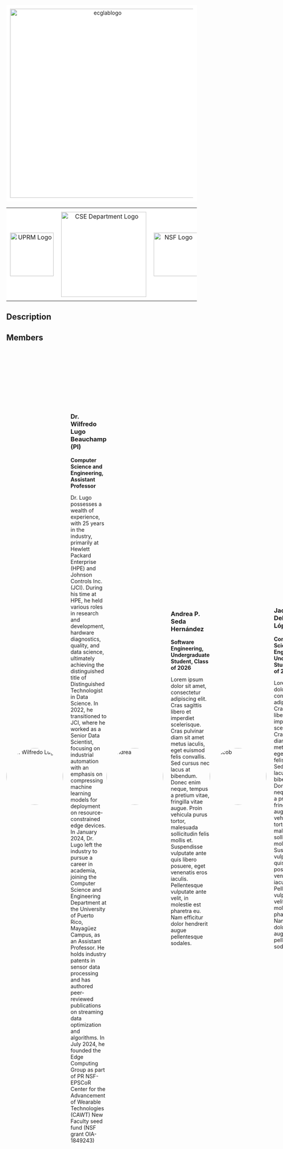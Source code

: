 
<div align="center" style="background-color: white; padding: 10px;">
  <img alt="ecglablogo" src="https://github.com/user-attachments/assets/46d9c47a-0398-42b5-9edc-ca94289ecc6e" width="500">
</div>

<table align="center" style="background-color: white; border-collapse: collapse;">
  <tr>
    <td align="center" style="padding: 10px; border: none;">
      <img src="https://www.uprm.edu/wdt/resources/seal-rum-uprm-1280x1280px.png" alt="UPRM Logo" width="115">
    </td>
    <td align="center" style="padding: 10px; border: none;">
      <img src="https://www.uprm.edu/cse/wp-content/uploads/sites/153/2023/06/logo-cse-150.png" alt="CSE Department Logo" width="225">
    </td>
    <td align="center" style="padding: 10px; border: none;">
      <img src="https://upload.wikimedia.org/wikipedia/commons/thumb/7/7e/NSF_logo.png/1019px-NSF_logo.png" alt="NSF Logo" width="115">
    </td>
    <td align="center" style="padding: 10px; border: none;">
      <img src="https://github.com/user-attachments/assets/278d7f70-5f98-45ce-a567-ac63844fe488" alt="EPSCoR Logo" width="225">
    </td>
    <td align="center" style="padding: 10px; border: none;">
      <img src="https://github.com/user-attachments/assets/d98412ac-d2d3-4bcd-96df-d73d4bfebbfb" alt="CAWT Logo" width="225">
    </td>
  </tr>
</table>

## Description
<!-- Give a short description on what your project accomplishes and what tools it uses. In addition, you can drop screenshots directly into your README file to add them to your README. Take these from your presentations. -->

## Members
<!-- Alternating layout with picture and information -->

<div style="display: flex; align-items: center; margin-bottom: 20px;">
  <img src="https://www.uprm.edu/cse/wp-content/uploads/sites/153/2024/06/Wilfredo-Lugo-Picture-scaled-e1718307936332.jpg" alt="Dr. Wilfredo Lugo" style="width: 150px; border-radius: 50%; margin-right: 20px;">
  <div>
    <h3>Dr. Wilfredo Lugo Beauchamp (PI)</h3>
    <p><strong>Computer Science and Engineering, Assistant Professor</strong></p>
    <p>Dr. Lugo possesses a wealth of experience, with 25 years in the industry, primarily at Hewlett Packard Enterprise (HPE) and Johnson Controls Inc. (JCI). During his time at HPE, he held various roles in research and development, hardware diagnostics, quality, and data science, ultimately achieving the distinguished title of Distinguished Technologist in Data Science. In 2022, he transitioned to JCI, where he worked as a Senior Data Scientist, focusing on industrial automation with an emphasis on compressing machine learning models for deployment on resource-constrained edge devices. In January 2024, Dr. Lugo left the industry to pursue a career in academia, joining the Computer Science and Engineering Department at the University of Puerto Rico, Mayagüez Campus, as an Assistant Professor. He holds industry patents in sensor data processing and has authored peer-reviewed publications on streaming data optimization and algorithms. In July 2024, he founded the Edge Computing Group as part of PR NSF-EPSCoR Center for the Advancement of Wearable Technologies (CAWT) New Faculty seed fund (NSF grant OIA-1849243)</p>
  </div>

  <img src="https://media.licdn.com/dms/image/D4E03AQFuCtM4-00Q7Q/profile-displayphoto-shrink_200_200/0/1676632469166?e=2147483647&v=beta&t=DLWzjPRgSlRkFJqO8D1bfE7wF6ceG9H9OoxkwAKjAg0" alt="Andrea" style="width: 150px; border-radius: 50%; margin-right: 20px;">
  <div>
    <h3>Andrea P. Seda Hernández</h3>
    <p><strong>Software Engineering, Undergraduate Student, Class of 2026</strong></p>
    <p>Lorem ipsum dolor sit amet, consectetur adipiscing elit. Cras sagittis libero et imperdiet scelerisque. Cras pulvinar diam sit amet metus iaculis, eget euismod felis convallis. Sed cursus nec lacus at bibendum. Donec enim neque, tempus a pretium vitae, fringilla vitae augue. Proin vehicula purus tortor, malesuada sollicitudin felis mollis et. Suspendisse vulputate ante quis libero posuere, eget venenatis eros iaculis. Pellentesque vulputate ante velit, in molestie est pharetra eu. Nam efficitur dolor hendrerit augue pellentesque sodales.</p>
  </div>

<img src="https://media.licdn.com/dms/image/D4E03AQGFoam-AIdrRg/profile-displayphoto-shrink_200_200/0/1684609929384?e=2147483647&v=beta&t=aTscpKY0hBpDDuDJGNWxkbafIli0IsuK8rdJywJSZNQ" alt="Jacob" style="width: 150px; border-radius: 50%; margin-right: 20px;">
  <div>
    <h3>Jacob M. Delgado López</h3>
    <p><strong>Computer Science and Engineering, Undergraduate Student, Class of 2025</strong></p>
    <p>Lorem ipsum dolor sit amet, consectetur adipiscing elit. Cras sagittis libero et imperdiet scelerisque. Cras pulvinar diam sit amet metus iaculis, eget euismod felis convallis. Sed cursus nec lacus at bibendum. Donec enim neque, tempus a pretium vitae, fringilla vitae augue. Proin vehicula purus tortor, malesuada sollicitudin felis mollis et. Suspendisse vulputate ante quis libero posuere, eget venenatis eros iaculis. Pellentesque vulputate ante velit, in molestie est pharetra eu. Nam efficitur dolor hendrerit augue pellentesque sodales.</p>
  </div>

<img src="" alt="Juan" style="width: 150px; border-radius: 50%; margin-right: 20px;">
  <div>
    <h3>Juan D. Guadalupe Rosado</h3>
    <p><strong>Software Engineering, Undergraduate Student, Class of 2026</strong></p>
    <p>Lorem ipsum dolor sit amet, consectetur adipiscing elit. Cras sagittis libero et imperdiet scelerisque. Cras pulvinar diam sit amet metus iaculis, eget euismod felis convallis. Sed cursus nec lacus at bibendum. Donec enim neque, tempus a pretium vitae, fringilla vitae augue. Proin vehicula purus tortor, malesuada sollicitudin felis mollis et. Suspendisse vulputate ante quis libero posuere, eget venenatis eros iaculis. Pellentesque vulputate ante velit, in molestie est pharetra eu. Nam efficitur dolor hendrerit augue pellentesque sodales.</p>
  </div>

<img src="https://media.licdn.com/dms/image/D4E03AQGlHYGnBswRhw/profile-displayphoto-shrink_200_200/0/1710713931959?e=2147483647&v=beta&t=qRLt9phflIgL3AT5rVi7EOMPq9U8z3-39SxwojGGfm0" alt="Miguel" style="width: 150px; border-radius: 50%; margin-right: 20px;">
  <div>
    <h3>Miguel Giboyeaux Camilo</h3>
    <p><strong>Software Engineering, Undergraduate Student, Class of 2026</strong></p>
    <p>Lorem ipsum dolor sit amet, consectetur adipiscing elit. Cras sagittis libero et imperdiet scelerisque. Cras pulvinar diam sit amet metus iaculis, eget euismod felis convallis. Sed cursus nec lacus at bibendum. Donec enim neque, tempus a pretium vitae, fringilla vitae augue. Proin vehicula purus tortor, malesuada sollicitudin felis mollis et. Suspendisse vulputate ante quis libero posuere, eget venenatis eros iaculis. Pellentesque vulputate ante velit, in molestie est pharetra eu. Nam efficitur dolor hendrerit augue pellentesque sodales.</p>
  </div>

<img src="https://github.com/user-attachments/assets/25785ea7-5b78-4378-819b-160783413d66" alt="Sebastián" style="width: 150px; border-radius: 50%; margin-right: 20px;">
  <div>
    <h3>Sebastián A. Cruz Romero</h3>
    <p><strong>Computer Science and Engineering, Undergraduate Student, Class of 2025</strong></p>
    <p>Sebastián joined the Edge Computing Group through the NSF-EPSCoR Center for the Advancement of Wearable Technologies (CAWT) Undergraduate Research Fall Internship 2024. Sebastián is adamant about pursuing a career in Computational Biology to understand how biological mechanisms affect the development of diseases, specifically genetic disorders that affect Puerto Ricans the most. (diabetes, cardiovascular, neurodegenerative, etc.) He works with developing Deep Learning models to detect anemia through the interior part of the eyelid whilst making them efficient in resource-limited environments through edge devices. Also, he enjoys brewing coffee and going to the beach whenever he wants a break from science.</p>
  </div>

## Publications

## Projects

- **Project 1: Model Compression Engine for Wearable Devices on Skin Cancer** (*NSF Award #*)
  - Description: Brief description of the project.
  - Team: Andrea, Jacob, Juan, Miguel, Harry (Volunteer)
  - [Link to project repository](link-to-repository)
  
- **Project 2: Addressing Memory Consumption in Edge Devices through Data Quantization** (NSF Award OIA-1849243)
  - Description: In Puerto Rico, frequent natural disasters disrupt healthcare systems, making it essential to develop diagnostic tools that work without relying on central networks. Our project focuses on optimizing deep learning models by reducing their memory and computational demands, allowing them to run efficiently on portable devices. We aim to do this through quantization, essentially converting 32-bit data to 8-bit, significantly cutting memory usage.

    This approach will be applied to a biomedical case of anemia detection through conjunctiva pallor analysis. By using lightweight models, we hope to create effective, low-power diagnostic tools that can function in areas with limited infrastructure, improving healthcare access during emergencies.
  - Team: Sebastián A.
  - [Link to project repository](link-to-repository)
  
- **Project 3: Computer Vision for Real Time Monkeypox Diagnosis on Embedded Systems** (*Capstone Project*)
  - Description: Brief description of the project.
  - Team: Jacob, Ricardo (Capstone), Sebastián E.(Capstone)
  - [Link to project repository](link-to-repository)

---

## Contact

For more information, please contact Dr. Wilfredo E. Lugo-Beauchamp at [wilfredo.lugo1@upr.edu].
